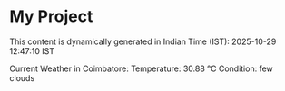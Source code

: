 # My Project

This content is dynamically generated in Indian Time (IST): 2025-10-29 12:47:10 IST


Current Weather in Coimbatore:
Temperature: 30.88 °C
Condition: few clouds
